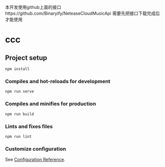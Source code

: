 
本开发使用github上面的接口https://github.com/Binaryify/NeteaseCloudMusicApi
需要先把接口下载完成后才能使用










# ccc

## Project setup
```
npm install
```

### Compiles and hot-reloads for development
```
npm run serve
```

### Compiles and minifies for production
```
npm run build
```

### Lints and fixes files
```
npm run lint
```

### Customize configuration
See [Configuration Reference](https://cli.vuejs.org/config/).
